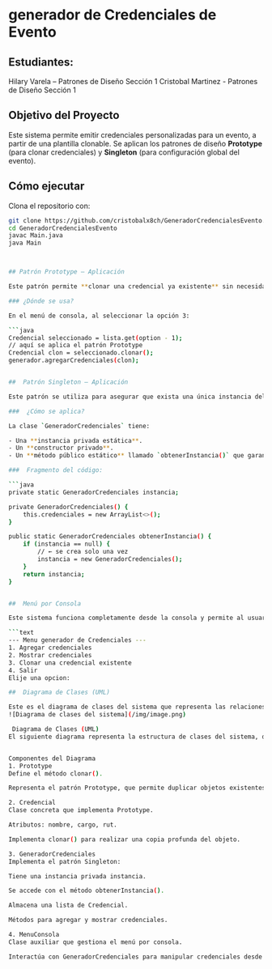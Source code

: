 # generador de Credenciales de Evento

## Estudiantes:
Hilary Varela – Patrones de Diseño Sección 1
Cristobal Martinez - Patrones de Diseño Sección 1

## Objetivo del Proyecto
Este sistema permite emitir credenciales personalizadas para un evento, a partir de una plantilla clonable. Se aplican los patrones de diseño **Prototype** (para clonar credenciales) y **Singleton** (para configuración global del evento).

## Cómo ejecutar

Clona el repositorio con:

```bash
git clone https://github.com/cristobalx8ch/GeneradorCredencialesEvento.git
cd GeneradorCredencialesEvento
javac Main.java
java Main



## Patrón Prototype – Aplicación

Este patrón permite **clonar una credencial ya existente** sin necesidad de crear una desde cero. La clase Credencial implementa Cloneable y define un método clonar() que crea una copia exacta del objeto.

### ¿Dónde se usa?

En el menú de consola, al seleccionar la opción 3:

```java
Credencial seleccionado = lista.get(option - 1);
// aquí se aplica el patrón Prototype
Credencial clon = seleccionado.clonar();
generador.agregarCredenciales(clon);


##  Patrón Singleton – Aplicación

Este patrón se utiliza para asegurar que exista una única instancia del generador de credenciales durante toda la ejecución del programa. Así se mantiene una sola lista de credenciales compartida.

###  ¿Cómo se aplica?

La clase `GeneradorCredenciales` tiene:

- Una **instancia privada estática**.
- Un **constructor privado**.
- Un **método público estático** llamado `obtenerInstancia()` que garantiza una única instancia.

###  Fragmento del código:

```java
private static GeneradorCredenciales instancia;

private GeneradorCredenciales() {
    this.credenciales = new ArrayList<>();
}

public static GeneradorCredenciales obtenerInstancia() {
    if (instancia == null) {
        // ← se crea solo una vez
        instancia = new GeneradorCredenciales();
    }
    return instancia;
}


##  Menú por Consola

Este sistema funciona completamente desde la consola y permite al usuario gestionar credenciales de forma interactiva. Al ejecutarse, se despliega el siguiente menú:

```text
--- Menu generador de Credenciales ---
1. Agregar credenciales
2. Mostrar credenciales
3. Clonar una credencial existente
4. Salir
Elije una opcion:

##  Diagrama de Clases (UML)

Este es el diagrama de clases del sistema que representa las relaciones entre los componentes principales y el uso de los patrones de diseño Singleton y Prototype.
![Diagrama de clases del sistema](/img/image.png)

 Diagrama de Clases (UML)
El siguiente diagrama representa la estructura de clases del sistema, destacando los patrones de diseño utilizados: Prototype y Singleton.


Componentes del Diagrama
1. Prototype
Define el método clonar().

Representa el patrón Prototype, que permite duplicar objetos existentes.

2. Credencial
Clase concreta que implementa Prototype.

Atributos: nombre, cargo, rut.

Implementa clonar() para realizar una copia profunda del objeto.

3. GeneradorCredenciales
Implementa el patrón Singleton:

Tiene una instancia privada instancia.

Se accede con el método obtenerInstancia().

Almacena una lista de Credencial.

Métodos para agregar y mostrar credenciales.

4. MenuConsola
Clase auxiliar que gestiona el menú por consola.

Interactúa con GeneradorCredenciales para manipular credenciales desde la línea de comandos.